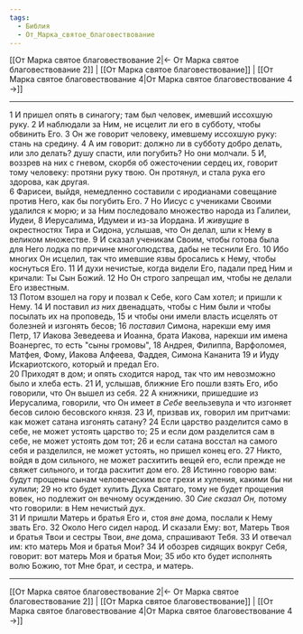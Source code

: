 ```yaml
---
tags:
  - Библия
  - От_Марка_святое_благовествование
---
```

[[От Марка святое благовествование 2|← От Марка святое благовествование 2]] | [[От Марка святое благовествование]] | [[От Марка святое благовествование 4|От Марка святое благовествование 4 →]]

---
1 И пришел опять в синагогу; там был человек, имевший иссохшую руку.
2 И наблюдали за Ним, не исцелит ли его в субботу, чтобы обвинить Его.
3 Он же говорит человеку, имевшему иссохшую руку: стань на средину.
4 А им говорит: должно ли в субботу добро делать, или зло делать? душу спасти, или погубить? Но они молчали.
5 И, воззрев на них с гневом, скорбя об ожесточении сердец их, говорит тому человеку: протяни руку твою. Он протянул, и стала рука его здорова, как другая.<br>
6 Фарисеи, выйдя, немедленно составили с иродианами совещание против Него, как бы погубить Его.
7 Но Иисус с учениками Своими удалился к морю; и за Ним последовало множество народа из Галилеи, Иудеи,
8 Иерусалима, Идумеи и из-за Иордана. И <I>живущие</I> в окрестностях Тира и Сидона, услышав, что Он делал, шли к Нему в великом множестве.
9 И сказал ученикам Своим, чтобы готова была для Него лодка по причине многолюдства, дабы не теснили Его.
10 Ибо многих Он исцелил, так что имевшие язвы бросались к Нему, чтобы коснуться Его.
11 И духи нечистые, когда видели Его, падали пред Ним и кричали: Ты Сын Божий.
12 Но Он строго запрещал им, чтобы не делали Его известным.<br>
13 Потом взошел на гору и позвал к Себе, кого Сам хотел; и пришли к Нему.
14 И поставил <I>из</I> <I>них</I> двенадцать, чтобы с Ним были и чтобы посылать их на проповедь,
15 и чтобы они имели власть исцелять от болезней и изгонять бесов;
16 <I>поставил</I> Симона, нарекши ему имя Петр,
17 Иакова Зеведеева и Иоанна, брата Иакова, нарекши им имена Воанергес, то есть "сыны громовы",
18 Андрея, Филиппа, Варфоломея, Матфея, Фому, Иакова Алфеева, Фаддея, Симона Кананита
19 и Иуду Искариотского, который и предал Его.<br>
20 Приходят в дом; и опять сходится народ, так что им невозможно было и хлеба есть.
21 И, услышав, ближние Его пошли взять Его, ибо говорили, что Он вышел из себя.
22 А книжники, пришедшие из Иерусалима, говорили, что Он имеет <I>в</I> <I>Себе</I> веельзевула и что изгоняет бесов силою бесовского князя.
23 И, призвав их, говорил им притчами: как может сатана изгонять сатану?
24 Если царство разделится само в себе, не может устоять царство то;
25 и если дом разделится сам в себе, не может устоять дом тот;
26 и если сатана восстал на самого себя и разделился, не может устоять, но пришел конец его.
27 Никто, войдя в дом сильного, не может расхитить вещей его, если прежде не свяжет сильного, и тогда расхитит дом его.
28 Истинно говорю вам: будут прощены сынам человеческим все грехи и хуления, какими бы ни хулили;
29 но кто будет хулить Духа Святаго, тому не будет прощения вовек, но подлежит он вечному осуждению.
30 <I>Сие</I> <I>сказал</I> <I>Он,</I> потому что говорили: в Нем нечистый дух.<br>
31 И пришли Матерь и братья Его и, стоя <I>вне</I> дома, послали к Нему звать Его.
32 Около Него сидел народ. И сказали Ему: вот, Матерь Твоя и братья Твои и сестры Твои, <I>вне</I> дома, спрашивают Тебя.
33 И отвечал им: кто матерь Моя и братья Мои?
34 И обозрев сидящих вокруг Себя, говорит: вот матерь Моя и братья Мои;
35 ибо кто будет исполнять волю Божию, тот Мне брат, и сестра, и матерь.

---
[[От Марка святое благовествование 2|← От Марка святое благовествование 2]] | [[От Марка святое благовествование]] | [[От Марка святое благовествование 4|От Марка святое благовествование 4 →]]